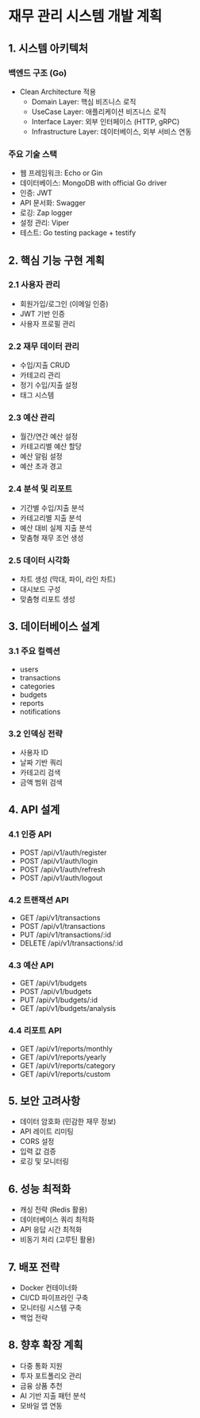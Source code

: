 # 재무 관리 시스템 개발 계획

## 1. 시스템 아키텍처
### 백엔드 구조 (Go)
- Clean Architecture 적용
  - Domain Layer: 핵심 비즈니스 로직
  - UseCase Layer: 애플리케이션 비즈니스 로직
  - Interface Layer: 외부 인터페이스 (HTTP, gRPC)
  - Infrastructure Layer: 데이터베이스, 외부 서비스 연동

### 주요 기술 스택
- 웹 프레임워크: Echo or Gin
- 데이터베이스: MongoDB with official Go driver
- 인증: JWT
- API 문서화: Swagger
- 로깅: Zap logger
- 설정 관리: Viper
- 테스트: Go testing package + testify

## 2. 핵심 기능 구현 계획

### 2.1 사용자 관리
- 회원가입/로그인 (이메일 인증)
- JWT 기반 인증
- 사용자 프로필 관리

### 2.2 재무 데이터 관리
- 수입/지출 CRUD
- 카테고리 관리
- 정기 수입/지출 설정
- 태그 시스템

### 2.3 예산 관리
- 월간/연간 예산 설정
- 카테고리별 예산 할당
- 예산 알림 설정
- 예산 초과 경고

### 2.4 분석 및 리포트
- 기간별 수입/지출 분석
- 카테고리별 지출 분석
- 예산 대비 실제 지출 분석
- 맞춤형 재무 조언 생성

### 2.5 데이터 시각화
- 차트 생성 (막대, 파이, 라인 차트)
- 대시보드 구성
- 맞춤형 리포트 생성

## 3. 데이터베이스 설계

### 3.1 주요 컬렉션
- users
- transactions
- categories
- budgets
- reports
- notifications

### 3.2 인덱싱 전략
- 사용자 ID
- 날짜 기반 쿼리
- 카테고리 검색
- 금액 범위 검색

## 4. API 설계

### 4.1 인증 API
- POST /api/v1/auth/register
- POST /api/v1/auth/login
- POST /api/v1/auth/refresh
- POST /api/v1/auth/logout

### 4.2 트랜잭션 API
- GET /api/v1/transactions
- POST /api/v1/transactions
- PUT /api/v1/transactions/:id
- DELETE /api/v1/transactions/:id

### 4.3 예산 API
- GET /api/v1/budgets
- POST /api/v1/budgets
- PUT /api/v1/budgets/:id
- GET /api/v1/budgets/analysis

### 4.4 리포트 API
- GET /api/v1/reports/monthly
- GET /api/v1/reports/yearly
- GET /api/v1/reports/category
- GET /api/v1/reports/custom

## 5. 보안 고려사항
- 데이터 암호화 (민감한 재무 정보)
- API 레이트 리미팅
- CORS 설정
- 입력 값 검증
- 로깅 및 모니터링

## 6. 성능 최적화
- 캐싱 전략 (Redis 활용)
- 데이터베이스 쿼리 최적화
- API 응답 시간 최적화
- 비동기 처리 (고루틴 활용)

## 7. 배포 전략
- Docker 컨테이너화
- CI/CD 파이프라인 구축
- 모니터링 시스템 구축
- 백업 전략

## 8. 향후 확장 계획
- 다중 통화 지원
- 투자 포트폴리오 관리
- 금융 상품 추천
- AI 기반 지출 패턴 분석
- 모바일 앱 연동 